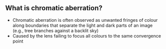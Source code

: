## What is chromatic aberration?

- Chromatic aberration is often observed as unwanted fringes of colour along boundaries that separate the light and dark parts of an image (e.g., tree branches against a backlit sky)
- Caused by the lens failing to focus all colours to the same convergence point